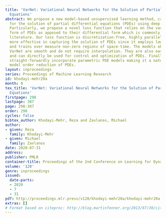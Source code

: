 ```yaml
---
title: 'VarNet: Variational Neural Networks for the Solution of Partial Differential
  Equations'
abstract: We propose a new model-based unsupervised learning method, called VarNet,
  for the solution of partial differential equations (PDEs) using deep neural networks.
  Particularly, we propose a novel loss function that relies on the variational (integral)
  form of PDEs as apposed to their differential form which is commonly used in the
  literature. Our loss function is discretization-free, highly parallelizable, and
  more effective in capturing the solution of PDEs since it employs lower-order derivatives
  and trains over measure non-zero regions of space-time. The models obtained using
  VarNet are smooth and do not require interpolation. They are also easily differentiable
  and can directly be used for control and optimization of PDEs. Finally, VarNet can
  straight-forwardly incorporate parametric PDE models making it a natural tool for
  model order reduction of PDEs.
layout: inproceedings
series: Proceedings of Machine Learning Research
id: khodayi-mehr20a
month: 0
tex_title: 'VarNet: Variational Neural Networks for the Solution of Partial Differential
  Equations'
firstpage: 298
lastpage: 307
page: 298-307
order: 298
cycles: false
bibtex_author: Khodayi-Mehr, Reza and Zavlanos, Michael
author:
- given: Reza
  family: Khodayi-Mehr
- given: Michael
  family: Zavlanos
date: 2020-07-31
address: 
publisher: PMLR
container-title: Proceedings of the 2nd Conference on Learning for Dynamics and Control
volume: '120'
genre: inproceedings
issued:
  date-parts:
  - 2020
  - 7
  - 31
pdf: http://proceedings.mlr.press/v120/khodayi-mehr20a/khodayi-mehr20a.pdf
extras: []
# Format based on citeproc: http://blog.martinfenner.org/2013/07/30/citeproc-yaml-for-bibliographies/
---
```

